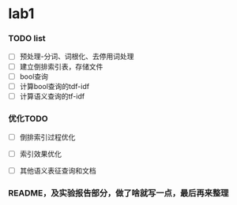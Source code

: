 # lab1

### TODO list

- [ ] 预处理-分词、词根化、去停用词处理
- [ ] 建立倒排索引表，存储文件
- [ ] bool查询
- [ ] 计算bool查询的tdf-idf
- [ ] 计算语义查询的tf-idf

### 优化TODO

- [ ] 倒排索引过程优化
- [ ] 索引效果优化
- [ ] 其他语义表征查询和文档







### README，及实验报告部分，做了啥就写一点，最后再来整理

